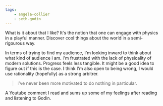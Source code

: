 ```yaml
---
tags:
    - angela-collier
    - seth-godin
---
```


What is it about that I like? It's the notion that one can engage with physics in a playful manner.
Discover cool things about the world in a semi-rigourous way.

In terms of trying to find my audience, I'm looking inward to think about what kind of audience i
am. I'm frustrated with the lack of physicality of modern solutions. Progress feels less tangible.
It might be a good idea to figure out if this is the case. I think I'm also open to being wrong, I
would use rationality (hopefully) as a strong arbitrer.

> I've never been more motivated to do nothing in particular.

A Youtube comment I read and sums up some of my feelings after reading and listening to Godin.
